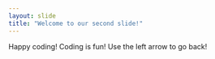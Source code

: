 ```yaml
---
layout: slide
title: "Welcome to our second slide!"
---
```

Happy coding! Coding is fun!
Use the left arrow to go back!
